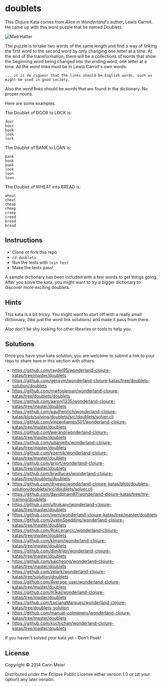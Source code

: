 # doublets

This Clojure Kata comes from _Alice in Wonderland_'s author, Lewis
Carroll. He came up with this word puzzle that he named _Doublets_.

![Mad Hatter](../images/madhatter.gif)

The puzzle is to take two words of the same length and find a way of linking the
first word to the second word by only changing one letter at a time.  At the end of the transformation,
there will be a collections of words that show the beginning word being changed
into the ending word, one letter at a time.  All the _word links_ must be in Lewis Carroll's own words:

```
... it is de rigueur that the links should be English words, such as might be used in good society.
```

Also the _word links_ should be words that are found in the dictionary.  No proper nouns.

Here are some examples.

The Doublet of DOOR to LOCK is:

```
door
boor
book
look
lock
```

The Doublet of BANK to LOAN is:

```
bank
bonk
book
look
loon
loan
```

The Doublet of WHEAT into BREAD is:

```
wheat
cheat
cheap
cheep
creep
creed
breed
bread
```



## Instructions

- Clone or fork this repo
- `cd doublets`
- Run the tests with `lein test`
- Make the tests pass!

A sample dictionary has been included with a few words to get things going.  After you solve the kata, you might want to try a bigger dictionary to discover more exciting doublets.

## Hints

This kata is a bit tricky.  You might want to start off with a really small dictionary, (like just the word link solutions) and make it pass from there.

Also don't be shy looking for other libraries or tools to help you.


## Solutions

Once you have your kata solution, you are welcome to submit a link to your repo to share here in this section with others.

* https://github.com/raydel95/wonderland-clojure-katas/tree/master/doublets
* https://github.com/gensym/wonderland-clojure-katas/tree/doublets-solution/doublets
* https://github.com/mwfogleman/wonderland-clojure-katas/tree/doublets/doublets
* https://github.com/aaronj1335/wonderland-clojure-katas/tree/master/doublets
* https://github.com/paulhenrich/wonderland-clojure-katas/blob/solving/doublets/src/doublets/solver.clj
* https://github.com/vincentjames501/wonderland-clojure-katas/tree/master/doublets
* https://github.com/werand/wonderland-clojure-katas/tree/master/doublets
* https://github.com/julianjelfs/wonderland-clojure-katas/tree/master/doublets
* https://github.com/yzernik/wonderland-clojure-katas/tree/master/doublets
* https://github.com/priort/wonderland-clojure-katas/tree/master/doublets
* https://github.com/bradlucas/wonderland-clojure-katas/tree/doublets/doublets
* https://github.com/dryewo/wonderland-clojure-katas/blob/doublets-solution/doublets/src/doublets/solver.clj
* https://github.com/davidpham87/wonderland-clojure-katas/tree/my-training/doublets
* https://github.com/ultrakapy/wonderland-clojure-katas/tree/master/doublets
* https://github.com/ivern/wonderland-clojure-katas/tree/master/doublets
* https://github.com/JustinSpedding/wonderland-clojure-katas/tree/master/doublets
* https://github.com/RokLenarcic/wonderland-clojure-katas/tree/master/doublets
* https://github.com/kimsnj/wonderland-clojure-katas/tree/master/doublets
* https://github.com/dimitrijer/wonderland-clojure-katas/tree/master/doublets
* https://github.com/saicheong/wonderland-clojure-katas/tree/master/doublets
* https://github.com/zelark/wonderland-clojure-katas/tree/solution/doublets
* https://github.com/Average-user/wonderland-clojure-katas/tree/master/doublets
* https://github.com/m1kal/wonderland-clojure-katas/tree/master/doublets
* https://github.com/LucianaMarques/wonderland-clojure-katas/tree/doublets-solution
* https://github.com/manuel-colmenero/wonderland-clojure-katas/tree/master/doublets
* https://github.com/kuchichan/wonderland-clojure-katas/tree/master/doublets

If you haven't solved your kata yet - Don't Peek!

## License

Copyright © 2014 Carin Meier

Distributed under the Eclipse Public License either version 1.0 or (at
your option) any later version.
